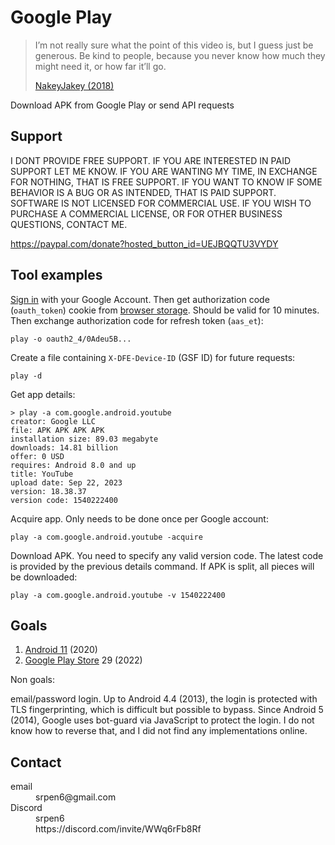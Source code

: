 # Google Play

> I’m not really sure what the point of this video is, but I guess just be
> generous. Be kind to people, because you never know how much they might need
> it, or how far it’ll go.
>
> [NakeyJakey (2018)](//youtube.com/watch?v=Cr0UYNKmrUs)

Download APK from Google Play or send API requests

## Support

I DONT PROVIDE FREE SUPPORT. IF YOU ARE INTERESTED IN PAID SUPPORT LET ME KNOW.
IF YOU ARE WANTING MY TIME, IN EXCHANGE FOR NOTHING, THAT IS FREE SUPPORT. IF
YOU WANT TO KNOW IF SOME BEHAVIOR IS A BUG OR AS INTENDED, THAT IS PAID
SUPPORT. SOFTWARE IS NOT LICENSED FOR COMMERCIAL USE. IF YOU WISH TO PURCHASE A
COMMERCIAL LICENSE, OR FOR OTHER BUSINESS QUESTIONS, CONTACT ME.

<https://paypal.com/donate?hosted_button_id=UEJBQQTU3VYDY>

## Tool examples

[Sign in](//accounts.google.com/embedded/setup/v2/android) with your Google
Account. Then get authorization code (`oauth_token`) cookie from
[browser&nbsp;storage][1]. Should be valid for 10 minutes. Then exchange
authorization code for refresh token (`aas_et`):

~~~
play -o oauth2_4/0Adeu5B...
~~~

[1]://firefox-source-docs.mozilla.org/devtools-user/storage_inspector

Create a file containing `X-DFE-Device-ID` (GSF ID) for future requests:

~~~
play -d
~~~

Get app details:

~~~
> play -a com.google.android.youtube
creator: Google LLC
file: APK APK APK APK
installation size: 89.03 megabyte
downloads: 14.81 billion
offer: 0 USD
requires: Android 8.0 and up
title: YouTube
upload date: Sep 22, 2023
version: 18.38.37
version code: 1540222400
~~~

Acquire app. Only needs to be done once per Google account:

~~~
play -a com.google.android.youtube -acquire
~~~

Download APK. You need to specify any valid version code. The latest code is
provided by the previous details command. If APK is split, all pieces will be
downloaded:

~~~
play -a com.google.android.youtube -v 1540222400
~~~

## Goals

1. [Android 11](//wikipedia.org/wiki/Android_11) (2020)
2. [Google Play Store](//wikipedia.org/wiki/Google_Play) 29 (2022)

Non goals:

email/password login. Up to Android 4.4 (2013), the login is protected with TLS
fingerprinting, which is difficult but possible to bypass. Since
Android 5 (2014), Google uses bot-guard via JavaScript to protect the login. I
do not know how to reverse that, and I did not find any implementations online.

## Contact

<dl>
   <dt>
   email
   </dt>
   <dd>
   srpen6@gmail.com
   </dd>
   <dt>
   Discord
   </dt>
   <dd>
   srpen6
   </dd>
   <dd>
   https://discord.com/invite/WWq6rFb8Rf
   </dd>
</dl>
